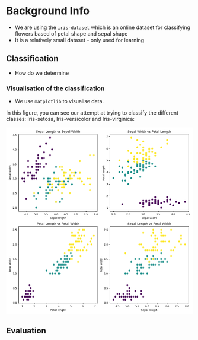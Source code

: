 # Background Info
- We are using the `iris-dataset` which is an online dataset for classifying flowers based of petal shape and sepal shape
- It is a relatively small dataset - only used for learning

## Classification
- How do we determine 

### Visualisation of the classification
- We use `matplotlib` to visualise data. 

In this figure, you can see our attempt at trying to classify the different classes: Iris-setosa, Iris-versicolor and Iris-virginica:

![ClassificationImg](iris_plots.png)

## Evaluation 
